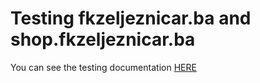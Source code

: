 # Testing fkzeljeznicar.ba and shop.fkzeljeznicar.ba
You can see the testing documentation
[HERE](https://github.com/adi-lagumdzija/SeleniumTesting/files/8419128/testing.documentation.pdf)
